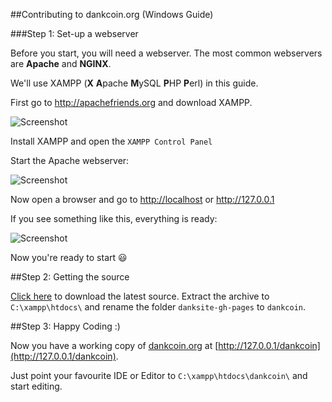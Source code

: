 ##Contributing to dankcoin.org (Windows Guide)


###Step 1: Set-up a webserver

Before you start, you will need a webserver. The most common webservers are **Apache** and **NGINX**.

We'll use XAMPP (**X** **A**pache **M**ySQL **P**HP **P**erl) in this guide.

First go to http://apachefriends.org and download XAMPP.

![Screenshot](http://i.imgur.com/661Em5t.jpg)

Install XAMPP and open the `XAMPP Control Panel`

Start the Apache webserver:

![Screenshot](http://i.imgur.com/rRq2cpv.png)

Now open a browser and go to [http://localhost](http://localhost) or http://127.0.0.1

If you see something like this, everything is ready:

![Screenshot](http://i.imgur.com/KVW0QZR.png)

Now you're ready to start :smiley:

##Step 2: Getting the source

[Click here](https://github.com/dankcoin/danksite/archive/gh-pages.zip) to download the latest source.
Extract the archive to `C:\xampp\htdocs\` and rename the folder `danksite-gh-pages` to `dankcoin`.

##Step 3: Happy Coding :)

Now you have a working copy of [dankcoin.org](http://dankcoin.org) at [http://127.0.0.1/dankcoin](http://127.0.0.1/dankcoin).

Just point your favourite IDE or Editor to `C:\xampp\htdocs\dankcoin\`  and start editing.
